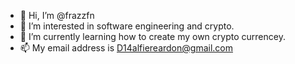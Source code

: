 - 👋 Hi, I’m @frazzfn
- 👀 I’m interested in software engineering and crypto.
- 🌱 I’m currently learning how to create my own crypto currencey.
- 📫 My email address is D14alfiereardon@gmail.com
